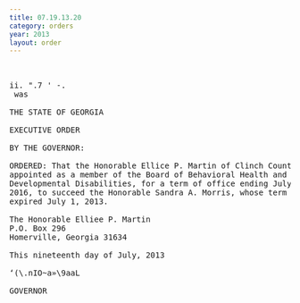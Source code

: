 ```yaml
---
title: 07.19.13.20
category: orders
year: 2013
layout: order
---
```


<pre> 

ii. ".7 ' -.
 was

THE STATE OF GEORGIA

EXECUTIVE ORDER

BY THE GOVERNOR:

ORDERED: That the Honorable Ellice P. Martin of Clinch County, Georgia, is
appointed as a member of the Board of Behavioral Health and
Developmental Disabilities, for a term of office ending July 1,
2016, to succeed the Honorable Sandra A. Morris, whose term
expired July 1, 2013.

The Honorable Elliee P. Martin
P.O. Box 296
Homerville, Georgia 31634

This nineteenth day of July, 2013

‘(\.nIO~a»\9aaL

GOVERNOR

</pre>
